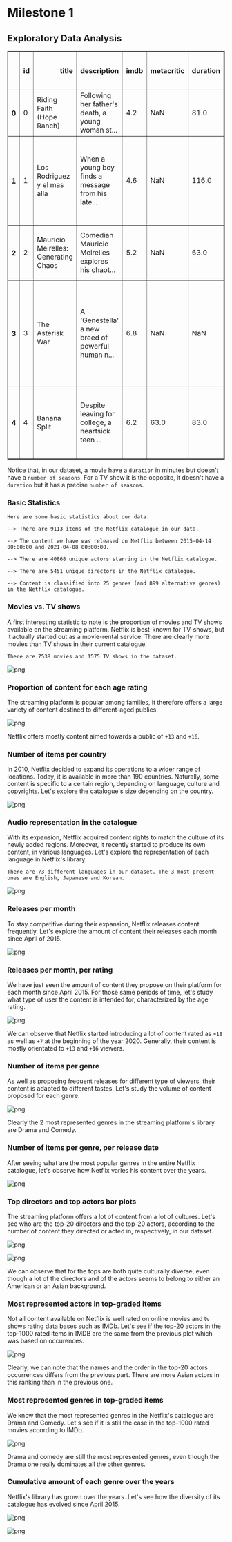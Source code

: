 # Milestone 1
## Exploratory Data Analysis





<div>
<style scoped>
    .dataframe tbody tr th:only-of-type {
        vertical-align: middle;
    }

    .dataframe tbody tr th {
        vertical-align: top;
    }

    .dataframe thead th {
        text-align: right;
    }
</style>
<table border="1" class="dataframe">
  <thead>
    <tr style="text-align: right;">
      <th></th>
      <th>id</th>
      <th>title</th>
      <th>description</th>
      <th>imdb</th>
      <th>metacritic</th>
      <th>duration</th>
      <th>number of seasons</th>
      <th>audio</th>
      <th>family friendly</th>
      <th>age rating</th>
      <th>release date on Netflix</th>
      <th>actual_release_year</th>
      <th>actors</th>
      <th>directors</th>
      <th>countries</th>
      <th>genres</th>
      <th>alternate genres</th>
      <th>month</th>
      <th>year</th>
    </tr>
  </thead>
  <tbody>
    <tr>
      <th>0</th>
      <td>0</td>
      <td>Riding Faith (Hope Ranch)</td>
      <td>Following her father's death, a young woman st...</td>
      <td>4.2</td>
      <td>NaN</td>
      <td>81.0</td>
      <td>NaN</td>
      <td>English</td>
      <td>False</td>
      <td>10+</td>
      <td>2020-06-17</td>
      <td>2020</td>
      <td>[0, 1, 2, 3, 4]</td>
      <td>[5]</td>
      <td>[0, 1, 2, 3, 4, 5, 6, 7, 8, 9, 10, 11, 12, 13,...</td>
      <td>[0, 1]</td>
      <td>[2, 3, 4, 5]</td>
      <td>6</td>
      <td>2020</td>
    </tr>
    <tr>
      <th>1</th>
      <td>1</td>
      <td>Los Rodriguez y el mas alla</td>
      <td>When a young boy finds a message from his late...</td>
      <td>4.6</td>
      <td>NaN</td>
      <td>116.0</td>
      <td>NaN</td>
      <td>European Spanish</td>
      <td>False</td>
      <td>10+</td>
      <td>2020-03-22</td>
      <td>2019</td>
      <td>[6, 7, 8, 9, 10, 11, 12, 13, 14, 15, 16, 17]</td>
      <td>[18]</td>
      <td>[15, 16, 17, 18, 19, 20, 21, 22, 23, 24, 25, 2...</td>
      <td>[6, 1, 7]</td>
      <td>[8, 9, 10, 11, 12, 13, 14, 15, 16, 17, 18]</td>
      <td>3</td>
      <td>2020</td>
    </tr>
    <tr>
      <th>2</th>
      <td>2</td>
      <td>Mauricio Meirelles: Generating Chaos</td>
      <td>Comedian Mauricio Meirelles explores his chaot...</td>
      <td>5.2</td>
      <td>NaN</td>
      <td>63.0</td>
      <td>NaN</td>
      <td>Brazilian Portuguese</td>
      <td>False</td>
      <td>18+</td>
      <td>2020-04-16</td>
      <td>2020</td>
      <td>[19]</td>
      <td>[20]</td>
      <td>[32, 0, 15, 33, 1, 34, 35, 16, 36, 37, 38, 17,...</td>
      <td>[6, 19]</td>
      <td>[11, 20, 21, 22]</td>
      <td>4</td>
      <td>2020</td>
    </tr>
    <tr>
      <th>3</th>
      <td>3</td>
      <td>The Asterisk War</td>
      <td>A 'Genestella' a new breed of powerful human n...</td>
      <td>6.8</td>
      <td>NaN</td>
      <td>NaN</td>
      <td>1.0</td>
      <td>Japanese</td>
      <td>False</td>
      <td>13+</td>
      <td>2018-07-01</td>
      <td>2015</td>
      <td>[21, 22, 23, 24, 25, 26, 27, 28, 29, 30, 31, 32]</td>
      <td>NaN</td>
      <td>[32, 0, 33, 34, 35, 36, 37, 38, 39, 40, 41, 42...</td>
      <td>[23, 24]</td>
      <td>[24, 25, 26, 27, 28]</td>
      <td>7</td>
      <td>2018</td>
    </tr>
    <tr>
      <th>4</th>
      <td>4</td>
      <td>Banana Split</td>
      <td>Despite leaving for college, a heartsick teen ...</td>
      <td>6.2</td>
      <td>63.0</td>
      <td>83.0</td>
      <td>NaN</td>
      <td>English</td>
      <td>False</td>
      <td>16+</td>
      <td>2020-07-26</td>
      <td>2018</td>
      <td>[33, 34, 35, 36, 37, 38, 39, 40]</td>
      <td>[41]</td>
      <td>[2, 13]</td>
      <td>[6]</td>
      <td>[11, 3, 29, 30]</td>
      <td>7</td>
      <td>2020</td>
    </tr>
  </tbody>
</table>
</div>



Notice that, in our dataset, a movie have a `duration` in minutes but doesn't have a `number of seasons`. For a TV show it is the opposite, it doesn't have a `duration` but it has a precise `number of seasons`.

### Basic Statistics

    Here are some basic statistics about our data:
    
    --> There are 9113 items of the Netflix catalogue in our data.
    
    --> The content we have was released on Netflix between 2015-04-14 00:00:00 and 2021-04-08 00:00:00.
    
    --> There are 40868 unique actors starring in the Netflix catalogue.
    
    --> There are 5451 unique directors in the Netflix catalogue.
    
    --> Content is classified into 25 genres (and 899 alternative genres) in the Netflix catalogue.
    


### Movies vs. TV shows 

A first interesting statistic to note is the proportion of movies and TV shows available on the streaming platform. Netflix is best-known for TV-shows, but it actually started out as a movie-rental service. There are clearly more movies than TV shows in their current catalogue.

    There are 7538 movies and 1575 TV shows in the dataset.



    
![png](eda_files/eda_10_1.png)
    


### Proportion of content for each age rating

The streaming platform is popular among families, it therefore offers a large variety of content destined to different-aged publics. 


    
![png](eda_files/eda_12_0.png)
    


Netflix offers mostly content aimed towards a public of `+13` and `+16`.

### Number of items per country

In 2010, Netflix decided to expand its operations to a wider range of locations. Today, it is available in more than 190 countries. Naturally, some content is specific to a certain region, depending on language, culture and copyrights. Let's explore the catalogue's size depending on the country.


    
![png](eda_files/eda_15_0.png)
    


### Audio representation in the catalogue

With its expansion, Netflix acquired content rights to match the culture of its newly added regions. Moreover, it recently started to produce its own content, in various languages. Let's explore the representation of each language in Netflix's library.

    There are 73 different languages in our dataset. The 3 most present ones are English, Japanese and Korean.



    
![png](eda_files/eda_17_1.png)
    


### Releases per month

To stay competitive during their expansion, Netflix releases content frequently. Let's explore the amount of content their releases each month since April of 2015.


    
![png](eda_files/eda_19_0.png)
    


### Releases per month, per rating

We have just seen the amount of content they propose on their platform for each month since April 2015. For those same periods of time, let's study what type of user the content is intended for, characterized by the age rating.


    
![png](eda_files/eda_21_0.png)
    


We can observe that Netflix started introducing a lot of content rated as `+18` as well as `+7` at the beginning of the year 2020. Generally, their content is mostly orientated to `+13` and `+16` viewers.

### Number of items per genre

As well as proposing frequent releases for different type of viewers, their content is adapted to different tastes. Let's study the volume of content proposed for each genre.


    
![png](eda_files/eda_24_0.png)
    


Clearly the 2 most represented genres in the streaming platform's library are Drama and Comedy.

### Number of items per genre, per release date

After seeing what are the most popular genres in the entire Netflix catalogue, let's observe how Netflix varies his content over the years.


    
![png](eda_files/eda_28_0.png)
    


### Top directors and top actors bar plots

The streaming platform offers a lot of content from a lot of cultures. Let's see who are the top-20 directors and the top-20 actors, according to the number of content they directed or acted in, respectively, in our dataset.


    
![png](eda_files/eda_30_0.png)
    



    
![png](eda_files/eda_30_1.png)
    


We can observe that for the tops are both quite culturally diverse, even though a lot of the directors and of the actors seems to belong to either an American or an Asian background.

### Most represented actors in top-graded items

Not all content available on Netflix is well rated on online movies and tv shows rating data bases such as IMDb. Let's see if the top-20 actors in the top-1000 rated items in IMDB are the same from the previous plot which was based on occurences.


    
![png](eda_files/eda_33_0.png)
    


Clearly, we can note that the names and the order in the top-20 actors occurrences differs from the previous part. There are more Asian actors in this ranking than in the previous one.

### Most represented genres in top-graded items

We know that the most represented genres in the Netflix's catalogue are Drama and Comedy. Let's see if it is still the case in the top-1000 rated movies according to IMDb.


    
![png](eda_files/eda_36_0.png)
    


Drama and comedy are still the most represented genres, even though the Drama one really dominates all the other genres.

### Cumulative amount of each genre over the years

Netflix's library has grown over the years. Let's see how the diversity of its catalogue has evolved since April 2015.


    
![png](eda_files/eda_41_0.png)
    



    
![png](eda_files/eda_42_0.png)
    

